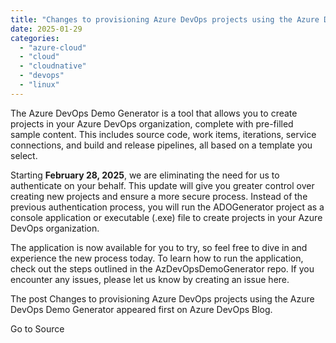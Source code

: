 ```yaml
---
title: "Changes to provisioning Azure DevOps projects using the Azure DevOps Demo Generator"
date: 2025-01-29
categories: 
  - "azure-cloud"
  - "cloud"
  - "cloudnative"
  - "devops"
  - "linux"
---
```


The Azure DevOps Demo Generator is a tool that allows you to create projects in your Azure DevOps organization, complete with pre-filled sample content. This includes source code, work items, iterations, service connections, and build and release pipelines, all based on a template you select.

Starting **February 28, 2025**, we are eliminating the need for us to authenticate on your behalf. This update will give you greater control over creating new projects and ensure a more secure process. Instead of the previous authentication process, you will run the ADOGenerator project as a console application or executable (.exe) file to create projects in your Azure DevOps organization.

The application is now available for you to try, so feel free to dive in and experience the new process today. To learn how to run the application, check out the steps outlined in the AzDevOpsDemoGenerator repo. If you encounter any issues, please let us know by creating an issue here.

The post Changes to provisioning Azure DevOps projects using the Azure DevOps Demo Generator appeared first on Azure DevOps Blog.

Go to Source

